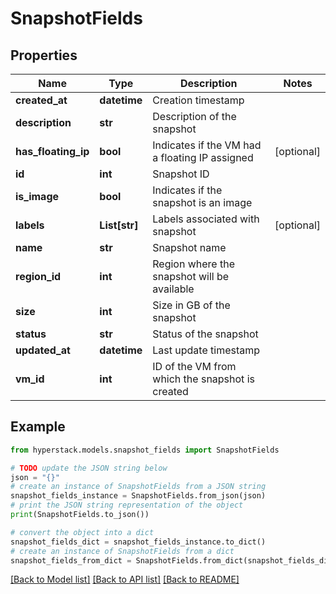 # SnapshotFields


## Properties

Name | Type | Description | Notes
------------ | ------------- | ------------- | -------------
**created_at** | **datetime** | Creation timestamp | 
**description** | **str** | Description of the snapshot | 
**has_floating_ip** | **bool** | Indicates if the VM had a floating IP assigned | [optional] 
**id** | **int** | Snapshot ID | 
**is_image** | **bool** | Indicates if the snapshot is an image | 
**labels** | **List[str]** | Labels associated with snapshot | [optional] 
**name** | **str** | Snapshot name | 
**region_id** | **int** | Region where the snapshot will be available | 
**size** | **int** | Size in GB of the snapshot | 
**status** | **str** | Status of the snapshot | 
**updated_at** | **datetime** | Last update timestamp | 
**vm_id** | **int** | ID of the VM from which the snapshot is created | 

## Example

```python
from hyperstack.models.snapshot_fields import SnapshotFields

# TODO update the JSON string below
json = "{}"
# create an instance of SnapshotFields from a JSON string
snapshot_fields_instance = SnapshotFields.from_json(json)
# print the JSON string representation of the object
print(SnapshotFields.to_json())

# convert the object into a dict
snapshot_fields_dict = snapshot_fields_instance.to_dict()
# create an instance of SnapshotFields from a dict
snapshot_fields_from_dict = SnapshotFields.from_dict(snapshot_fields_dict)
```
[[Back to Model list]](../README.md#documentation-for-models) [[Back to API list]](../README.md#documentation-for-api-endpoints) [[Back to README]](../README.md)


